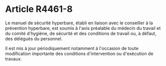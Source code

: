 # Article R4461-8

Le manuel de sécurité hyperbare, établi en liaison avec le conseiller à la prévention hyperbare, est soumis à l'avis préalable du médecin du travail et du comité d'hygiène, de sécurité et des conditions de travail ou, à défaut, des délégués du personnel. 
  
   
Il est mis à jour périodiquement notamment à l'occasion de toute modification importante des conditions d'intervention ou d'exécution de travaux.